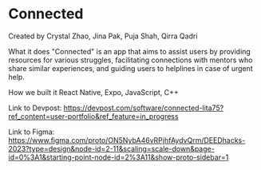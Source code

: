 # Connected

Created by Crystal Zhao, Jina Pak, Puja Shah, Qirra Qadri

What it does
"Connected" is an app that aims to assist users by providing resources for various struggles, facilitating connections with mentors who share similar experiences, and guiding users to helplines in case of urgent help.

How we built it
React Native, Expo, JavaScript, C++

Link to Devpost:
https://devpost.com/software/connected-lita75?ref_content=user-portfolio&ref_feature=in_progress

Link to Figma:
https://www.figma.com/proto/ON5NybA46vRPjhfAydvQrm/DEEDhacks-2023?type=design&node-id=2-11&scaling=scale-down&page-id=0%3A1&starting-point-node-id=2%3A11&show-proto-sidebar=1
